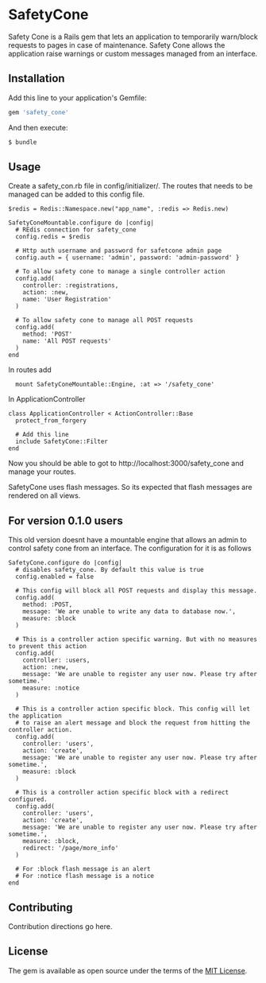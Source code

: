 # SafetyCone

Safety Cone is a Rails gem that lets an application to temporarily warn/block requests to pages in case of maintenance. Safety Cone allows the application raise warnings or custom messages managed from an interface.

## Installation
Add this line to your application's Gemfile:

```ruby
gem 'safety_cone'
```

And then execute:
```bash
$ bundle
```

## Usage

Create a safety_con.rb file in config/initializer/. The routes that needs to be managed can be added to this config file.

```
$redis = Redis::Namespace.new("app_name", :redis => Redis.new)

SafetyConeMountable.configure do |config|
  # REdis connection for safety_cone
  config.redis = $redis

  # Http auth username and password for safetcone admin page
  config.auth = { username: 'admin', password: 'admin-password' }

  # To allow safety cone to manage a single controller action
  config.add(
    controller: :registrations,
    action: :new,
    name: 'User Registration'
  )

  # To allow safety cone to manage all POST requests
  config.add(
    method: 'POST'
    name: 'All POST requests'
  )  
end
```

In routes add

```
  mount SafetyConeMountable::Engine, :at => '/safety_cone'
```

In ApplicationController

```
class ApplicationController < ActionController::Base
  protect_from_forgery

  # Add this line
  include SafetyCone::Filter
end
```

Now you should be able to got to http://localhost:3000/safety_cone and manage your routes.


SafetyCone uses flash messages. So its expected that flash messages are rendered on all views.


## For version 0.1.0 users

This old version doesnt have a mountable engine that allows an admin to control safety cone from an interface. The configuration for it is as follows


```
SafetyCone.configure do |config|
  # disables safety_cone. By default this value is true
  config.enabled = false

  # This config will block all POST requests and display this message.
  config.add(
    method: :POST,
    message: 'We are unable to write any data to database now.',
    measure: :block
  )

  # This is a controller action specific warning. But with no measures to prevent this action
  config.add(
    controller: :users,
    action: :new,
    message: 'We are unable to register any user now. Please try after sometime.'
    measure: :notice
  )

  # This is a controller action specific block. This config will let the application
  # to raise an alert message and block the request from hitting the controller action.
  config.add(
    controller: 'users',
    action: 'create',
    message: 'We are unable to register any user now. Please try after sometime.',
    measure: :block
  )

  # This is a controller action specific block with a redirect configured.
  config.add(
    controller: 'users',
    action: 'create',
    message: 'We are unable to register any user now. Please try after sometime.',
    measure: :block,
    redirect: '/page/more_info'
  )

  # For :block flash message is an alert
  # For :notice flash message is a notice
end
```


## Contributing
Contribution directions go here.

## License
The gem is available as open source under the terms of the [MIT License](http://opensource.org/licenses/MIT).
